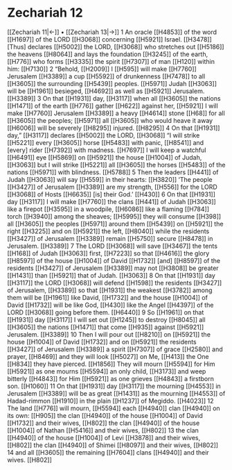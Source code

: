 # Zechariah 12
[[Zechariah 11|←]] • [[Zechariah 13|→]]
1 An oracle [[H4853]] of the word [[H1697]] of the LORD [[H3068]] concerning [[H5921]] Israel. [[H3478]] [Thus] declares [[H5002]] the LORD, [[H3068]] who stretches out [[H5186]] the heavens [[H8064]] and lays the foundation [[H3245]] of the earth, [[H776]] who forms [[H3335]] the spirit [[H7307]] of man [[H120]] within him: [[H7130]] 
2 “Behold, [[H2009]] I [[H595]] will make [[H7760]] Jerusalem [[H3389]] a cup [[H5592]] of drunkenness [[H7478]] to all [[H3605]] the surrounding [[H5439]] peoples. [[H5971]] Judah [[H3063]] will be [[H1961]] besieged, [[H4692]] as well as [[H5921]] Jerusalem. [[H3389]] 
3 On that [[H1931]] day, [[H3117]] when all [[H3605]] the nations [[H1471]] of the earth [[H776]] gather [[H622]] against her, [[H5921]] I will make [[H7760]] Jerusalem [[H3389]] a heavy [[H4614]] stone [[H68]] for all [[H3605]] the peoples; [[H5971]] all [[H3605]] who would heave it away [[H6006]] will be severely [[H8295]] injured. [[H8295]] 
4 On that [[H1931]] day,” [[H3117]] declares [[H5002]] the LORD, [[H3068]] “I will strike [[H5221]] every [[H3605]] horse [[H5483]] with panic, [[H8541]] and [every] rider [[H7392]] with madness. [[H7697]] I will keep a watchful [[H6491]] eye [[H5869]] on [[H5921]] the house [[H1004]] of Judah, [[H3063]] but I will strike [[H5221]] all [[H3605]] the horses [[H5483]] of the nations [[H5971]] with blindness. [[H5788]] 
5 Then the leaders [[H441]] of Judah [[H3063]] will say [[H559]] in their hearts: [[H3820]] ‘The people [[H3427]] of Jerusalem [[H3389]] are my strength, [[H556]] for the LORD [[H3068]] of Hosts [[H6635]] [is] their God.’ [[H430]] 
6 On that [[H1931]] day [[H3117]] I will make [[H7760]] the clans [[H441]] of Judah [[H3063]] like a firepot [[H3595]] in a woodpile, [[H6086]] like a flaming [[H784]] torch [[H3940]] among the sheaves; [[H5995]] they will consume [[H398]] all [[H3605]] the peoples [[H5971]] around them [[H5439]] on [[H5921]] the right [[H3225]] and on [[H5921]] the left, [[H8040]] while the residents [[H3427]] of Jerusalem [[H3389]] remain [[H5750]] secure [[H8478]] in Jerusalem. [[H3389]] 
7 The LORD [[H3068]] will save [[H3467]] the tents [[H168]] of Judah [[H3063]] first, [[H7223]] so that [[H4616]] the glory [[H8597]] of the house [[H1004]] of David [[H1732]] [and] [[H8597]] of the residents [[H3427]] of Jerusalem [[H3389]] may not [[H3808]] be greater [[H1431]] than [[H5921]] that of Judah. [[H3063]] 
8 On that [[H1931]] day [[H3117]] the LORD [[H3068]] will defend [[H1598]] the residents [[H3427]] of Jerusalem, [[H3389]] so that [[H1931]] the weakest [[H3782]] among them  will be [[H1961]] like David, [[H1732]] and the house [[H1004]] of David [[H1732]] will be like God, [[H430]] like the Angel [[H4397]] of the LORD [[H3068]] going before them. [[H6440]] 
9 So [[H1961]] on that [[H1931]] day [[H3117]] I will set out [[H1245]] to destroy [[H8045]] all [[H3605]] the nations [[H1471]] that come [[H935]] against [[H5921]] Jerusalem. [[H3389]] 
10 Then I will pour out [[H8210]] on [[H5921]] the house [[H1004]] of David [[H1732]] and on [[H5921]] the residents [[H3427]] of Jerusalem [[H3389]] a spirit [[H7307]] of grace [[H2580]] and prayer, [[H8469]] and they will look [[H5027]] on Me, [[H413]] the One [[H834]] they have pierced. [[H1856]] They will mourn [[H5594]] for Him [[H5921]] as one mourns [[H5594]] an only child, [[H3173]] and weep bitterly [[H4843]] for Him [[H5921]] as one grieves [[H4843]] a firstborn son. [[H1060]] 
11 On that [[H1931]] day [[H3117]] the mourning [[H4553]] in Jerusalem [[H3389]] will be as great [[H1431]] as the mourning [[H4553]] of Hadad-rimmon [[H1910]] in the plain [[H1237]] of Megiddo. [[H4023]] 
12 The land [[H776]] will mourn, [[H5594]] each [[H4940]] clan [[H4940]] on its own: [[H905]] the clan [[H4940]] of the house [[H1004]] of David [[H1732]] and their wives, [[H802]] the clan [[H4940]] of the house [[H1004]] of Nathan [[H5416]] and their wives, [[H802]] 
13 the clan [[H4940]] of the house [[H1004]] of Levi [[H3878]] and their wives, [[H802]] the clan [[H4940]] of Shimei [[H8097]] and their wives, [[H802]] 
14 and all [[H3605]] the remaining [[H7604]] clans [[H4940]] and their wives. [[H802]] 
